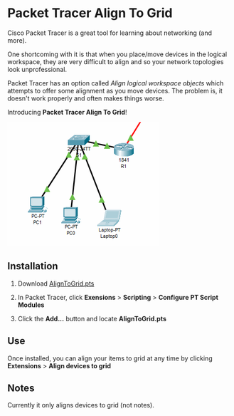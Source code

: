 # Packet Tracer Align To Grid

Cisco Packet Tracer is a great tool for learning about networking (and more).

One shortcoming with it is that when you place/move devices in the logical workspace, they are very difficult to align and so your network topologies look unprofessional.

Packet Tracer has an option called *Align logical workspace objects* which attempts to offer some alignment as you move devices. The problem is, it doesn't work properly and often makes things worse.

Introducing **Packet Tracer Align To Grid**!

![Demo of PTAlignToGrid](aligning.gif)

## Installation

1. Download [AlignToGrid.pts](AlignToGrid.pts)

2. In Packet Tracer, click **Exensions** > **Scripting** > **Configure PT Script Modules**

3. Click the **Add...** button and locate **AlignToGrid.pts**

## Use

Once installed, you can align your items to grid at any time by clicking **Extensions** > **Align devices to grid**

## Notes

Currently it only aligns devices to grid (not notes).
